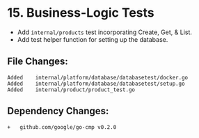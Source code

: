 # 15. Business-Logic Tests

- Add `internal/products` test incorporating Create, Get, & List.
- Add test helper function for setting up the database.


## File Changes:

```
Added    internal/platform/database/databasetest/docker.go
Added    internal/platform/database/databasetest/setup.go
Added    internal/product/product_test.go
```

## Dependency Changes:

```
+ 	github.com/google/go-cmp v0.2.0
```
